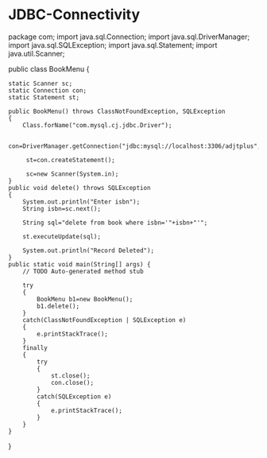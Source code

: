 # JDBC-Connectivity

package com;
import java.sql.Connection;
import java.sql.DriverManager;
import java.sql.SQLException;
import java.sql.Statement;
import java.util.Scanner;

public class BookMenu {

	static Scanner sc;
	static Connection con;
	static Statement st;
	
	public BookMenu() throws ClassNotFoundException, SQLException
	{
		Class.forName("com.mysql.cj.jdbc.Driver");
		
		 con=DriverManager.getConnection("jdbc:mysql://localhost:3306/adjtplus","root","root");
		
		 st=con.createStatement();
		
		 sc=new Scanner(System.in);
	}
	public void delete() throws SQLException
	{
		System.out.println("Enter isbn");
		String isbn=sc.next();
		
		String sql="delete from book where isbn='"+isbn+"'";
	
		st.executeUpdate(sql);
		
		System.out.println("Record Deleted");
	}
	public static void main(String[] args) {
		// TODO Auto-generated method stub

		try
		{
			BookMenu b1=new BookMenu();
			b1.delete();
		}
		catch(ClassNotFoundException | SQLException e)
		{
			e.printStackTrace();
		}
		finally
		{
			try
			{
				st.close();
				con.close();
			}
			catch(SQLException e)
			{
				e.printStackTrace();
			}
		}
	}

}
